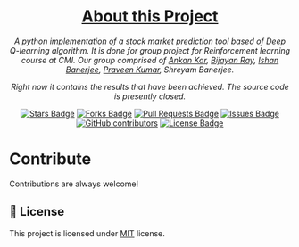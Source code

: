 <h1 align="center"><u>About this Project</u></h1>
<p align="center"><i>A python implementation of a stock market prediction tool based of Deep Q-learning algorithm. It is done for group project for Reinforcement learning course at CMI. Our group comprised of <a href="https://github.com/AnkanKar-Zargon">Ankan Kar</a>, <a href="https://github.com/BijayanRay">Bijayan Ray</a>, <a href="https://github.com/ishanbaner">Ishan Banerjee</a>, <a href="https://github.com/theliterunner">Praveen Kumar</a>, Shreyam Banerjee.</i></p>
<p align="center"><i>Right now it contains the results that have been achieved. The source code is presently closed. </i></p>
<div align="center">
  <a href="https://github.com/BijayanRay/Stock-market-prediction-Reinforcement-learning-project/stargazers"><img src="https://img.shields.io/github/stars/BijayanRay/Stock-market-prediction-Reinforcement-learning-project" alt="Stars Badge"/></a>
<a href="https://github.com/BijayanRay/Stock-market-prediction-Reinforcement-learning-project/network/members"><img src="https://img.shields.io/github/forks/BijayanRay/Stock-market-prediction-Reinforcement-learning-project" alt="Forks Badge"/></a>
<a href="https://github.com/BijayanRay/Stock-market-prediction-Reinforcement-learning-project/pulls"><img src="https://img.shields.io/github/issues-pr/BijayanRay/Stock-market-prediction-Reinforcement-learning-project" alt="Pull Requests Badge"/></a>
<a href="https://github.com/BijayanRay/Stock-market-prediction-Reinforcement-learning-project/issues"><img src="https://img.shields.io/github/issues/BijayanRay/Stock-market-prediction-Reinforcement-learning-project" alt="Issues Badge"/></a>
<a href="https://github.com/BijayanRay/Stock-market-prediction-Reinforcement-learning-project/graphs/contributors"><img alt="GitHub contributors" src="https://img.shields.io/github/contributors/BijayanRay/Stock-market-prediction-Reinforcement-learning-project?color=2b9348"></a>
<a href="https://github.com/BijayanRay/Stock-market-prediction-Reinforcement-learning-project/blob/master/LICENSE"><img src="https://img.shields.io/github/license/BijayanRay/Stock-market-prediction-Reinforcement-learning-project?color=2b9348" alt="License Badge"/></a>
</div>


# Contribute

Contributions are always welcome!

## :pencil: License

This project is licensed under [MIT](https://opensource.org/licenses/MIT) license.
